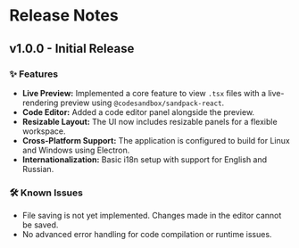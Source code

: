 # Release Notes

## v1.0.0 - Initial Release

### ✨ Features

*   **Live Preview:** Implemented a core feature to view `.tsx` files with a live-rendering preview using `@codesandbox/sandpack-react`.
*   **Code Editor:** Added a code editor panel alongside the preview.
*   **Resizable Layout:** The UI now includes resizable panels for a flexible workspace.
*   **Cross-Platform Support:** The application is configured to build for Linux and Windows using Electron.
*   **Internationalization:** Basic i18n setup with support for English and Russian.

### 🛠️ Known Issues

*   File saving is not yet implemented. Changes made in the editor cannot be saved.
*   No advanced error handling for code compilation or runtime issues.